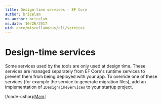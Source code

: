 ```yaml
---
title: Design-time services - EF Core
author: bricelam
ms.author: bricelam
ms.date: 10/26/2017
uid: core/miscellaneous/cli/services
---
```

# Design-time services

Some services used by the tools are only used at design time. These services are managed separately from EF Core's runtime services to prevent them from being deployed with your app. To override one of these services (for example the service to generate migration files), add an implementation of `IDesignTimeServices` to your startup project.

[!code-csharp[Main](../../../../samples/core/Miscellaneous/CommandLine/DesignTimeServices.cs)]
